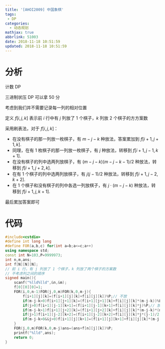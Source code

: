 ```yaml
---
title: '[AHOI2009] 中国象棋'
tags:
 - DP
categories:
  - 动态规划
mathjax: true
abbrlink: 51003
date: 2018-11-18 10:51:59
updated: 2018-11-18 10:51:59
---
```


# 分析

计数 DP

三进制状压 DP 可以拿 50 分

考虑到我们并不需要记录每一列的相对位置

定义 $f[i,j,k]$ 表示前 $i$ 行中有 $j$ 列放了 1 个棋子，$k$ 列放 2 个棋子的方方案数

采用刷表法，对于 $f[i,j,k]$：

- 在没有棋子的那一列放一枚棋子，有 $m-j-k$ 种放法，答案累加到 $f[i+1,j+1,k]$.
- 同理，在有 1 枚棋子的那一列放一枚棋子，有 $j$ 种放法，转移到 $f[i+1,j-1,k+1]$.
- 在没有棋子的列中选两列放棋子，有 $(m-j-k)(m-j-k-1)/2$ 种放法，转移到 $f[i+1,j+2,k]$.
- 在有 1 个棋子的列中选两列放棋子，有 $j(j-1)/2$ 种放法，转移到 $f[i+1,j-2,k+2]$.
- 在 1 个棋子和没有棋子的列中各选一列放棋子，有 $j\cdot(m-j-k)$ 种放法，转移到 $f[i+1,j,k+1]$.

最后累加答案即可

# 代码

```cpp
#include<cstdio>
#define int long long
#define FOR(a,b,c) for(int a=b;a<=c;a++)
using namespace std;
const int N=103,P=9999973;
int n,m,ans;
int f[N][N][N];
// 前 i 行，有 j 列放了 1 个棋子，k 列放了两个棋子的方案数
// 不考虑列之间的顺序
signed main(){
	scanf("%lld%lld",&n,&m);
	f[0][0][0]=1;
	FOR(i,0,n-1)FOR(j,0,m)FOR(k,0,m-j){
		f[i+1][j][k]=(f[i+1][j][k]+f[i][j][k])%P;// 不放
		if(m-j-k>0)f[i+1][j+1][k]=(f[i+1][j+1][k]+f[i][j][k]*(m-j-k))%P;// 放一个在 0
		if(j>0)f[i+1][j-1][k+1]=(f[i+1][j-1][k+1]+f[i][j][k]*j)%P;// 放一个在 1
		if(m-j-k>1)f[i+1][j+2][k]=(f[i+1][j+2][k]+f[i][j][k]*(m-j-k)*(m-j-k-1)/2)%P;
		if(j>1)f[i+1][j-2][k+2]=(f[i+1][j-2][k+2]+f[i][j][k]*j*(j-1)/2)%P;
		if(m-j-k>0&&j>0)f[i+1][j][k+1]=(f[i+1][j][k+1]+f[i][j][k]*(m-j-k)*j)%P;
	}
	FOR(j,0,m)FOR(k,0,m-j)ans=(ans+f[n][j][k])%P;
	printf("%lld",ans);
	return 0;
}
```


